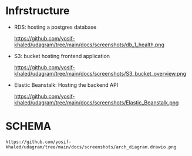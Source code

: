 # Infrstructure

- RDS:
    hosting a postgres database

    https://github.com/yosif-khaled/udagram/tree/main/docs/screenshots/db_1_health.png

- S3:
    bucket hosting frontend application

    https://github.com/yosif-khaled/udagram/tree/main/docs/screenshots/S3_bucket_overview.png

- Elastic Beanstalk:
    Hosting the backend API

    https://github.com/yosif-khaled/udagram/tree/main/docs/screenshots/Elastic_Beanstalk.png

# SCHEMA

    https://github.com/yosif-khaled/udagram/tree/main/docs/screenshots/arch_diagram.drawio.png
